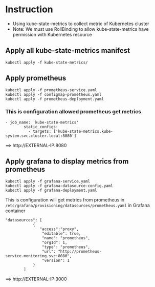 # Instruction

- Using kube-state-metrics to collect metric of Kubernetes cluster
- Note: We must use RollBinding to allow kube-state-metrics have permission with Kubernetes resource


## Apply all kube-state-metrics manifest 
```hcl
kubectl apply -f kube-state-metrics/
```


## Apply prometheus
```hcl
kubectl apply -f prometheus-service.yaml
kubectl apply -f configmap-prometheus.yaml
kubectl apply -f prometheus-deployment.yaml
```


### This is configuration allowed prometheus get metrics


```
- job_name: 'kube-state-metrics'
        static_configs:
          - targets: ['kube-state-metrics.kube-system.svc.cluster.local:8080']
```

==>  http://EXTERNAL-IP:8080 



## Apply grafana to display metrics from prometheus
```hcl
kubectl apply -f grafana-service.yaml
kubectl apply -f grafana-datasource-config.yaml
kubectl apply -f grafana-deployment.yaml

```
This is configuration will get metrics from prometheus in `/etc/grafana/provisioning/datasources/prometheus.yaml` in Grafana container  
 
 
```
"datasources": [
            {
               "access":"proxy",
                "editable": true,
                "name": "prometheus",
                "orgId": 1,
                "type": "prometheus",
                "url": "http://prometheus-service.monitoring.svc:8080",
                "version": 1
            }
        ]
```

==> http://EXTERNAL-IP:3000


